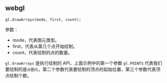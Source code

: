 ## webgl

`gl.drawArrays(mode, first, count);`

参数：

- mode，代表图元类型。
- first，代表从第几个点开始绘制。
- count，代表绘制的点的数量。

`gl.drawArrays` 是执行绘制的 API，上面示例中的第一个参数 `gl.POINTS` 代表我们要绘制的是`点图元`，第二个参数代表要绘制的顶点的起始位置，第三个参数代表顶点绘制个数。



